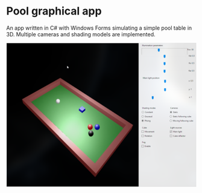# Pool graphical app

An app written in C# with Windows Forms simulating a simple pool table in 3D. Multiple cameras and shading models are implemented.

![Application window](window.png)